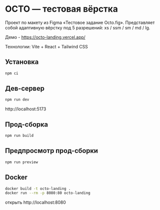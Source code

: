 # OCTO — тестовая вёрстка

Проект по макету из Figma «Тестовое задание Octo.fig». 
Представляет собой адаптивную вёрстку под 5 разрешений: xs / ssm / sm / md / lg.

Демо - https://octo-landing.vercel.app/ 

Технологии: Vite + React + Tailwind CSS
 
## Установка
```bash
npm ci
```

## Дев-сервер
```bash
npm run dev
```

http://localhost:5173

## Прод-сборка
```bash
npm run build
```

## Предпросмотр прод-сборки
```bash
npm run preview
```

## Docker
```bash
docker build -t octo-landing .
docker run --rm -p 8080:80 octo-landing
```

открыть http://localhost:8080
